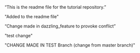 “This is the readme file for the tutorial repository.”

"Added to the readme file" 

“Change made in dazzling_feature to provoke conflict”

"test change"

"CHANGE MADE IN TEST Branch (change from master branch)"